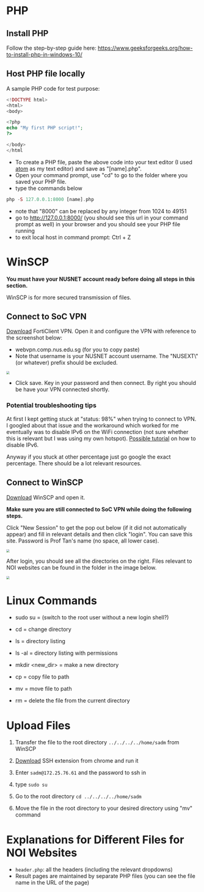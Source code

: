 # PHP

## Install PHP

Follow the step-by-step guide here: https://www.geeksforgeeks.org/how-to-install-php-in-windows-10/

## Host PHP file locally

A sample PHP code for test purpose:

```php
<!DOCTYPE html>
<html>
<body>

<?php
echo "My first PHP script!";
?>

</body>
</html
```

- To create a PHP file, paste the above code into your text editor (I used [atom](https://atom.io/) as my text editor) and save as "[name].php".
- Open your command prompt, use "cd" to go to the folder where you saved your PHP file.
- type the commands below

```php
php -S 127.0.0.1:8000 [name].php
```

- note that "8000" can be replaced by any integer from 1024 to 49151
- go to http://127.0.0.1:8000/ (you should see this url in your command prompt as well) in your browser and you should see your PHP file running
- to exit local host in command prompt: Ctrl + Z

# WinSCP

**You must have your NUSNET account ready before doing all steps in this section.**

WinSCP is for more secured transmission of files.

## Connect to SoC VPN

[Download](https://www.fortinet.com/support/product-downloads#vpn) FortiClient VPN. Open it and configure the VPN with reference to the screenshot below:

- webvpn.comp.nus.edu.sg (for you to copy paste)
- Note that username is your NUSNET account username. The "NUSEXT\\" (or whatever) prefix should be excluded.

<img src="C:\szh\noi website\vpn.png" style="zoom:50%;" />

- Click save. Key in your password and then connect. By right you should be have your VPN connected shortly.

### Potential troubleshooting tips

At first I kept getting stuck at "status: 98%" when trying to connect to VPN. I googled about that issue and the workaround which worked for me eventually was to disable IPv6 on the WiFi connection (not sure whether this is relevant but I was using my own hotspot). [Possible tutorial](https://networking.grok.lsu.edu/Article.aspx?articleid=17573) on how to disable IPv6.

Anyway if you stuck at other percentage just go google the exact percentage. There should be a lot relevant resources.

## Connect to WinSCP

[Download](https://winscp.net/eng/download.php) WinSCP and open it.

**Make sure you are still connected to SoC VPN while doing the following steps.**

Click "New Session" to get the pop out below (if it did not automatically appear) and fill in relevant details and then click "login". You can save this site. Password is Prof Tan's name (no space, all lower case).

<img src="C:\szh\noi website\winscp.jpg" style="zoom:50%;" />

After login, you should see all the directories on the right. Files relevant to NOI websites can be found in the folder in the image below.

<img src="C:\szh\noi website\navigate.jpg" style="zoom:50%;" />

# Linux Commands

- sudo su = (switch to the root user without a new login shell?)

- cd = change directory

- ls = directory listing

- ls -al = directory listing with permissions

- mkdir <new_dir> = make a new directory

- cp <file> <path> = copy file to path

- mv <file> <path> = move file to path

- rm <file> = delete the file from the current directory
# Upload Files
1. Transfer the file to the root directory `../../../../home/sadm` from WinSCP

2. [Download](https://chrome.google.com/webstore/detail/secure-shell/iodihamcpbpeioajjeobimgagajmlibd) SSH extension from chrome and run it

3. Enter `sadm@172.25.76.61` and the password to ssh in

4. type `sudo su`

5. Go to the root directory `cd ../../../../home/sadm`

6. Move the file in the root directory to your desired directory using "mv" command

# Explanations for Different Files for NOI Websites
- `header.php`: all the headers (including the relevant dropdowns)
- Result pages are maintained by separate PHP files (you can see the file name in the URL of the page)
